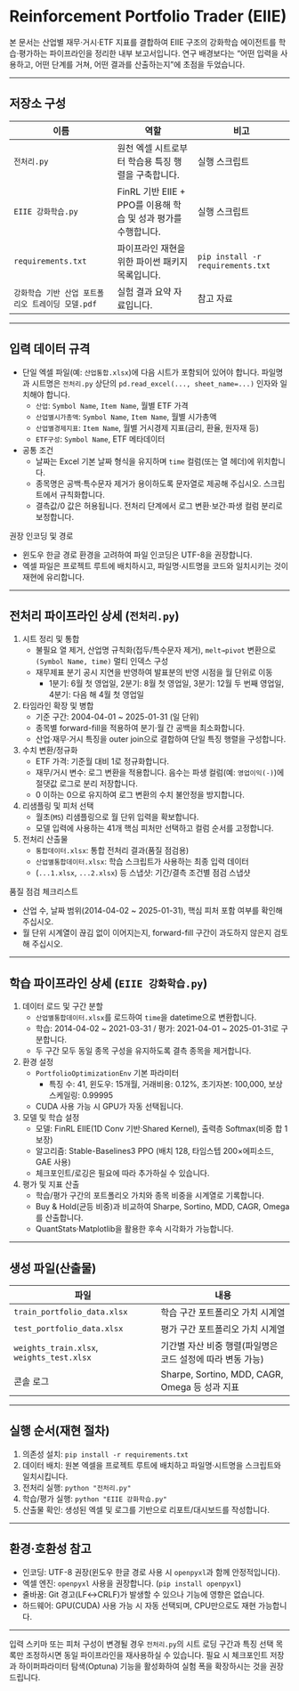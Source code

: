 ﻿# Reinforcement Portfolio Trader (EIIE)

본 문서는 산업별 재무·거시·ETF 지표를 결합하여 EIIE 구조의 강화학습 에이전트를 학습·평가하는 파이프라인을 정리한 내부 보고서입니다. 연구 배경보다는 “어떤 입력을 사용하고, 어떤 단계를 거쳐, 어떤 결과를 산출하는지”에 초점을 두었습니다.

---

## 저장소 구성
| 이름 | 역할 | 비고 |
| --- | --- | --- |
| `전처리.py` | 원천 엑셀 시트로부터 학습용 특징 행렬을 구축합니다. | 실행 스크립트 |
| `EIIE 강화학습.py` | FinRL 기반 EIIE + PPO를 이용해 학습 및 성과 평가를 수행합니다. | 실행 스크립트 |
| `requirements.txt` | 파이프라인 재현을 위한 파이썬 패키지 목록입니다. | `pip install -r requirements.txt` |
| `강화학습 기반 산업 포트폴리오 트레이딩 모델.pdf` | 실험 결과 요약 자료입니다. | 참고 자료 |

---

## 입력 데이터 규격
- 단일 엑셀 파일(예: `산업통합.xlsx`)에 다음 시트가 포함되어 있어야 합니다. 파일명과 시트명은 `전처리.py` 상단의 `pd.read_excel(..., sheet_name=...)` 인자와 일치해야 합니다.
  - `산업`: `Symbol Name`, `Item Name`, 월별 ETF 가격
  - `산업별시가총액`: `Symbol Name`, `Item Name`, 월별 시가총액
  - `산업별경제지표`: `Item Name`, 월별 거시경제 지표(금리, 환율, 원자재 등)
  - `ETF구성`: `Symbol Name`, ETF 메타데이터
- 공통 조건
  - 날짜는 Excel 기본 날짜 형식을 유지하며 `time` 컬럼(또는 열 헤더)에 위치합니다.
  - 종목명은 공백·특수문자 제거가 용이하도록 문자열로 제공해 주십시오. 스크립트에서 규칙화합니다.
  - 결측값/0 값은 허용됩니다. 전처리 단계에서 로그 변환·보간·파생 컬럼 분리로 보정합니다.

권장 인코딩 및 경로
- 윈도우 한글 경로 환경을 고려하여 파일 인코딩은 UTF-8을 권장합니다.
- 엑셀 파일은 프로젝트 루트에 배치하시고, 파일명·시트명을 코드와 일치시키는 것이 재현에 유리합니다.

---

## 전처리 파이프라인 상세 (`전처리.py`)
1. 시트 정리 및 통합
   - 불필요 열 제거, 산업명 규칙화(접두/특수문자 제거), `melt→pivot` 변환으로 `(Symbol Name, time)` 멀티 인덱스 구성
   - 재무제표 분기 공시 지연을 반영하여 발표분의 반영 시점을 월 단위로 이동
     - 1분기: 6월 첫 영업일, 2분기: 8월 첫 영업일, 3분기: 12월 두 번째 영업일, 4분기: 다음 해 4월 첫 영업일
2. 타임라인 확장 및 병합
   - 기준 구간: 2004-04-01 ~ 2025-01-31 (일 단위)
   - 종목별 forward-fill을 적용하여 분기·월 간 공백을 최소화합니다.
   - 산업·재무·거시 특징을 outer join으로 결합하여 단일 특징 행렬을 구성합니다.
3. 수치 변환/정규화
   - ETF 가격: 기준월 대비 1로 정규화합니다.
   - 재무/거시 변수: 로그 변환을 적용합니다. 음수는 파생 컬럼(예: `영업이익(-)`)에 절댓값 로그로 분리 저장합니다.
   - 0 이하는 0으로 유지하여 로그 변환의 수치 불안정을 방지합니다.
4. 리샘플링 및 피처 선택
   - 월초(`MS`) 리샘플링으로 월 단위 입력을 확보합니다.
   - 모델 입력에 사용하는 41개 핵심 피처만 선택하고 컬럼 순서를 고정합니다.
5. 전처리 산출물
   - `통합데이터.xlsx`: 통합 전처리 결과(품질 점검용)
   - `산업별통합데이터.xlsx`: 학습 스크립트가 사용하는 최종 입력 데이터
   - (`...1.xlsx`, `...2.xlsx`) 등 스냅샷: 기간/결측 조건별 점검 스냅샷

품질 점검 체크리스트
- 산업 수, 날짜 범위(2014-04-02 ~ 2025-01-31), 핵심 피처 포함 여부를 확인해 주십시오.
- 월 단위 시계열이 끊김 없이 이어지는지, forward-fill 구간이 과도하지 않은지 검토해 주십시오.

---

## 학습 파이프라인 상세 (`EIIE 강화학습.py`)
1. 데이터 로드 및 구간 분할
   - `산업별통합데이터.xlsx`를 로드하여 `time`을 datetime으로 변환합니다.
   - 학습: 2014-04-02 ~ 2021-03-31 / 평가: 2021-04-01 ~ 2025-01-31로 구분합니다.
   - 두 구간 모두 동일 종목 구성을 유지하도록 결측 종목을 제거합니다.
2. 환경 설정
   - `PortfolioOptimizationEnv` 기본 파라미터
     - 특징 수: 41, 윈도우: 15개월, 거래비용: 0.12%, 초기자본: 100,000, 보상 스케일링: 0.99995
   - CUDA 사용 가능 시 GPU가 자동 선택됩니다.
3. 모델 및 학습 설정
   - 모델: FinRL EIIE(1D Conv 기반·Shared Kernel), 출력층 Softmax(비중 합 1 보장)
   - 알고리즘: Stable-Baselines3 PPO (배치 128, 타임스텝 200×에피소드, GAE 사용)
   - 체크포인트/로깅은 필요에 따라 추가하실 수 있습니다.
4. 평가 및 지표 산출
   - 학습/평가 구간의 포트폴리오 가치와 종목 비중을 시계열로 기록합니다.
   - Buy & Hold(균등 비중)과 비교하여 Sharpe, Sortino, MDD, CAGR, Omega를 산출합니다.
   - QuantStats·Matplotlib을 활용한 후속 시각화가 가능합니다.

---

## 생성 파일(산출물)
| 파일 | 내용 |
| --- | --- |
| `train_portfolio_data.xlsx` | 학습 구간 포트폴리오 가치 시계열 |
| `test_portfolio_data.xlsx` | 평가 구간 포트폴리오 가치 시계열 |
| `weights_train.xlsx`, `weights_test.xlsx` | 기간별 자산 비중 행렬(파일명은 코드 설정에 따라 변동 가능) |
| 콘솔 로그 | Sharpe, Sortino, MDD, CAGR, Omega 등 성과 지표 |

---

## 실행 순서(재현 절차)
1. 의존성 설치: `pip install -r requirements.txt`
2. 데이터 배치: 원본 엑셀을 프로젝트 루트에 배치하고 파일명·시트명을 스크립트와 일치시킵니다.
3. 전처리 실행: `python "전처리.py"`
4. 학습/평가 실행: `python "EIIE 강화학습.py"`
5. 산출물 확인: 생성된 엑셀 및 로그를 기반으로 리포트/대시보드를 작성합니다.

---

## 환경·호환성 참고
- 인코딩: UTF-8 권장(윈도우 한글 경로 사용 시 `openpyxl`과 함께 안정적입니다).
- 엑셀 엔진: `openpyxl` 사용을 권장합니다. (`pip install openpyxl`)
- 줄바꿈: Git 경고(LF↔CRLF)가 발생할 수 있으나 기능에 영향은 없습니다.
- 하드웨어: GPU(CUDA) 사용 가능 시 자동 선택되며, CPU만으로도 재현 가능합니다.

---

입력 스키마 또는 피처 구성이 변경될 경우 `전처리.py`의 시트 로딩 구간과 특징 선택 목록만 조정하시면 동일 파이프라인을 재사용하실 수 있습니다. 필요 시 체크포인트 저장과 하이퍼파라미터 탐색(Optuna) 기능을 활성화하여 실험 폭을 확장하시는 것을 권장드립니다.
